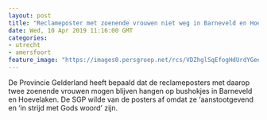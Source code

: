 ```yaml
---
layout: post
title: "Reclameposter met zoenende vrouwen niet weg in Barneveld en Hoevelaken"
date: Wed, 10 Apr 2019 11:16:00 GMT
categories: 
- utrecht 
- amersfoort 
feature_image: "https://images0.persgroep.net/rcs/VDZhglSqEfogHdUrdYGeeBLdqrM/diocontent/143273075/_fitwidth/400/?appId=21791a8992982cd8da851550a453bd7f&quality=0.7"
---
```


De Provincie Gelderland heeft bepaald dat de reclameposters met daarop twee zoenende vrouwen mogen blijven hangen op bushokjes in Barneveld en Hoevelaken. De SGP wilde van de posters af omdat ze ‘aanstootgevend en ‘in strijd met Gods woord’ zijn.
